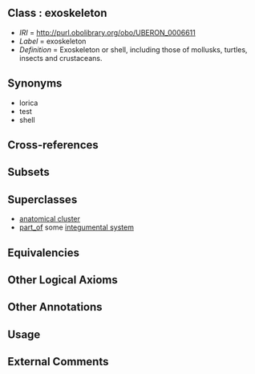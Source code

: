 
## Class : exoskeleton

 * *IRI* = http://purl.obolibrary.org/obo/UBERON_0006611
 * *Label* = exoskeleton
 * *Definition* = Exoskeleton or shell, including those of mollusks, turtles, insects and crustaceans.

## Synonyms

 * lorica
 * test
 * shell

## Cross-references


## Subsets


## Superclasses

 * [anatomical cluster](../../UBERON/77/UBERON_0000477.md)
 * [part_of](../../BFO/50/BFO_0000050.md) some [integumental system](../../UBERON/16/UBERON_0002416.md)

## Equivalencies


## Other Logical Axioms


## Other Annotations


## Usage


## External Comments

